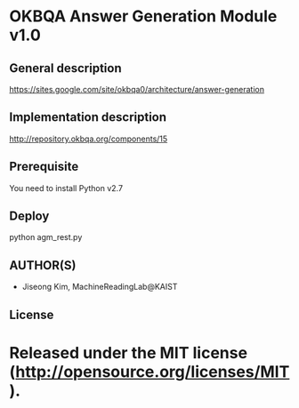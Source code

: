 OKBQA Answer Generation Module v1.0
=====================================

General description
-----
https://sites.google.com/site/okbqa0/architecture/answer-generation

Implementation description
-----
http://repository.okbqa.org/components/15

Prerequisite
-----
You need to install Python v2.7

Deploy
-----
python agm_rest.py

AUTHOR(S)
---------
* Jiseong Kim, MachineReadingLab@KAIST

License
-------
Released under the MIT license (http://opensource.org/licenses/MIT).
=======